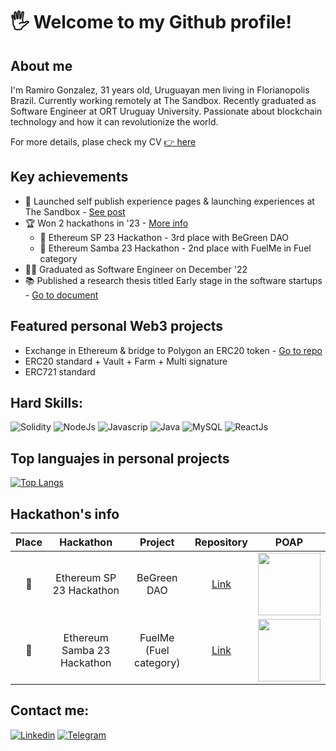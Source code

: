 #  🖐 Welcome to my Github profile!

## About me
I'm Ramiro Gonzalez, 31 years old, Uruguayan men living in Florianopolis Brazil. Currently working remotely at The Sandbox. Recently graduated as Software Engineer at ORT Uruguay University. Passionate about blockchain technology and how it can revolutionize the world.

For more details, plase check my CV [👉 here](https://bit.ly/cv-ramiro-gonzalez-final-missing-links)

## Key achievements
- 🚀 Launched self publish experience pages & launching experiences at The Sandbox - [See post](https://www.linkedin.com/posts/ramiro-gonzalez_the-metaverse-is-starting-to-open-activity-7085340249630945280-IDXC?utm_source=share&utm_medium=member_desktop)
- 🏆 Won 2 hackathons in '23 - [More info](#hackathons-info)
  - 🥉 Ethereum SP 23 Hackathon - 3rd place with BeGreen DAO
  - 🥈 Ethereum Samba 23 Hackathon - 2nd place with FuelMe in Fuel category
- 👨‍🎓 Graduated as Software Engineer on December '22
- 📚 Published a research thesis titled Early stage in the software startups - [Go to document](https://dspace.ort.edu.uy/handle/20.500.11968/4825)

## Featured personal Web3 projects
- Exchange in Ethereum & bridge to Polygon an ERC20 token - [Go to repo](https://github.com/ramigonzalez/erc20-exchange-and-bridge)
- ERC20 standard + Vault + Farm + Multi signature
- ERC721 standard

## Hard Skills:
![Solidity](https://img.shields.io/badge/Solidity-323330?style=for-the-badge&logo=solidity&logoColor=white)
![NodeJs](https://img.shields.io/badge/Nodejs-323330?style=for-the-badge&logo=nodedotjs&logoColor=green) 
![Javascrip](https://img.shields.io/badge/JavaScript-323330?style=for-the-badge&logo=javascript&logoColor=F7DF1E)
![Java](https://img.shields.io/badge/java-323330?style=for-the-badge&logo=coffee&logoColor=F7DF1E) 
![MySQL](https://img.shields.io/badge/MySQL-323330?style=for-the-badge&logo=mysql&logoColor=blue) 
![ReactJs](https://img.shields.io/badge/-React.js-323330?style=for-the-badge&logo=react&labelColor=323330) 

## Top languajes in personal projects
[![Top Langs](https://github-readme-stats.vercel.app/api/top-langs/?username=ramigonzalez&hide=css,html&layout=compact&langs_count=4&&theme=dark#gh-dark-mode-only)](https://github.com/anuraghazra/github-readme-stats#gh-dark-mode-only)

## Hackathon's info
| Place | Hackathon | Project| Repository | POAP |
| :---: | :---: | :---: | :---: | :---: |
|🥉| Ethereum SP 23 Hackathon    | BeGreen DAO            | [Link](https://github.com/ramigonzalez/begreen-dao)           | <img src="https://ipfs.io/ipfs/QmVNc7NWrLKwQJjjmM5KVcQEKUiVpCW1ef9KeEwkKrgxSM/pop.png" width="100" height="100"> |
|🥈| Ethereum Samba 23 Hackathon | FuelMe (Fuel category) | [Link](https://github.com/ramigonzalez/eth-samba-fuelme-app)  | <img src="https://ipfs.io/ipfs/Qma5ne9ikHWn6va9VXx34HPW3hsbNR1BbLMvWrZeVRopcD/pop.png" width="100" height="100"> |

## Contact me:
[![Linkedin](https://img.shields.io/badge/LinkedIn-0077B5?style=for-the-badge&logo=linkedin&logoColor=white)](https://www.linkedin.com/in/ramiro-gonzalez/)
[![Telegram](https://img.shields.io/badge/Telegram-2CA5E0?style=for-the-badge&logo=telegram&logoColor=white)](https://t.me/ramigonzalez)
